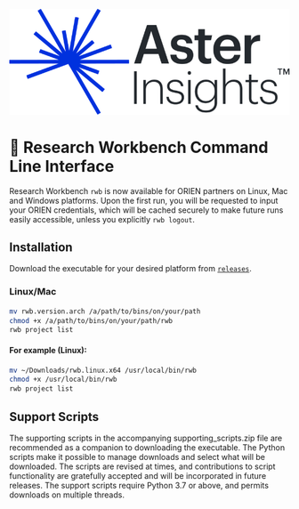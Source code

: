 ![Aster Insights](./assets/aster.png)

# 🧬 Research Workbench Command Line Interface

Research Workbench `rwb` is now available for ORIEN partners on Linux, Mac and Windows platforms. Upon the first run, you will be requested to input your ORIEN credentials, which will be cached securely to make future runs easily accessible, unless you explicitly `rwb logout`.


## Installation

Download the executable for your desired platform from [`releases`](https://github.com/AsterInsights/rwb/releases).

### Linux/Mac

```sh
mv rwb.version.arch /a/path/to/bins/on/your/path
chmod +x /a/path/to/bins/on/your/path/rwb
rwb project list
```

#### For example (Linux):

```sh
mv ~/Downloads/rwb.linux.x64 /usr/local/bin/rwb
chmod +x /usr/local/bin/rwb
rwb project list
```

## Support Scripts
The supporting scripts in the accompanying supporting_scripts.zip file are recommended as a companion to downloading the executable. The Python scripts make it possible to manage downloads and select what will be downloaded. The scripts are revised at times, and contributions to script functionality are gratefully accepted and will be incorporated in future releases. The support scripts require Python 3.7 or above, and permits downloads on multiple threads.
